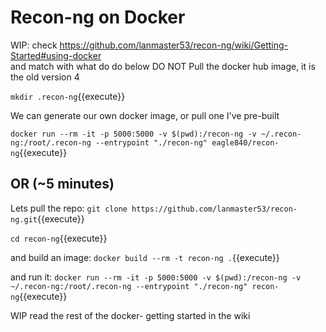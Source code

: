 # Recon-ng on Docker


WIP: check https://github.com/lanmaster53/recon-ng/wiki/Getting-Started#using-docker   
and match with what do do below
DO NOT Pull the docker hub image, it is the old version 4

`mkdir .recon-ng`{{execute}}   

We can generate our own docker image, or pull one I've pre-built

`docker run --rm -it -p 5000:5000 -v $(pwd):/recon-ng -v ~/.recon-ng:/root/.recon-ng --entrypoint "./recon-ng" eagle840/recon-ng`{{execute}} 

## OR  (~5 minutes)

Lets pull the repo:
`git clone https://github.com/lanmaster53/recon-ng.git`{{execute}}   

`cd recon-ng`{{execute}}   

and build an image:
`docker build --rm -t recon-ng .`{{execute}}   

and run it:
`docker run --rm -it -p 5000:5000 -v $(pwd):/recon-ng -v ~/.recon-ng:/root/.recon-ng --entrypoint "./recon-ng" recon-ng`{{execute}}   


WIP read the rest of the docker- getting started in the wiki